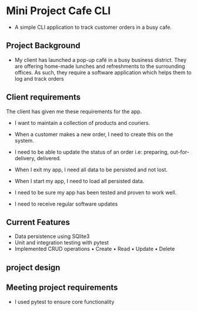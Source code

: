 # Mini Project Cafe CLI 
- A simple CLI application to track customer orders in a busy cafe.
## Project Background
- My client has launched a pop-up café in a busy business district. They are offering home-made lunches and refreshments to the surrounding offices. As such, they require a software application which helps them to log and track orders

## Client requirements
The client has given me these requirements for the app. 

- I want to maintain a collection of products and couriers.

- When a customer makes a new order, I need to create this on the
  system.

- I need to be able to update the status of an order i.e: preparing,
  out-for-delivery, delivered.

- When I exit my app, I need all data to be persisted and not lost.

- When I start my app, I need to load all persisted data.

- I need to be sure my app has been tested and proven to work well.

- I need to receive regular software updates

## Current Features
- Data persistence using SQlite3
- Unit and integration testing with pytest
- Implemented CRUD operations
• Create
• Read
• Update
• Delete

## project design

## Meeting project requirements
- I used pytest to ensure core functionality
